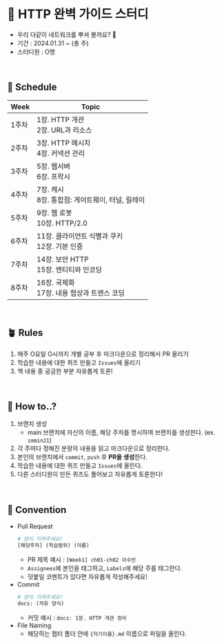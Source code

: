 # 🌵 HTTP 완벽 가이드 스터디 
- 우리 다같이 네트워크를 뿌셔 볼까요? 🥊
- 기간 : 2024.01.31 ~ (총  주)
- 스터디원 : O명
<br>

## 🌳  Schedule 
| Week   | Topic                |
|--------|---------------------|
| 1주차 | 1장. HTTP 개관<br>2장. URL과 리소스            |
| 2주차  | 3장. HTTP 메시지<br>4장. 커넥션 관리            |
| 3주차 | 5장. 웹서버<br>6장. 프락시            |
| 4주차 | 7장. 캐시<br>8장. 통합점: 게이트웨이, 터널, 릴레이            |
| 5주차 | 9장. 웹 로봇<br>10장. HTTP/2.0           |
| 6주차 | 11장. 클라이언트 식별과 쿠키<br>12장. 기본 인증         |
| 7주차 | 14장. 보안 HTTP<br>15장. 엔티티와 인코딩         |
| 8주차 | 16장. 국제화<br>17장. 내용 협상과 트랜스 코딩         |
<br>


## 🪴  Rules
1. 매주 O요일 O시까지 개별 공부 후 마크다운으로 정리해서 PR 올리기
2. 학습한 내용에 대한 퀴즈 만들고 `Issues`에 올리기
3. 책 내용 중 궁금한 부분 자유롭게 토론!
<br>


## 🌱  How to..?
1. 브랜치 생성
	* main 브랜치에 자신의 이름, 해당 주차를 명시하여 브랜치를 생성한다. (ex. `smmin21`)
2. 각 주마다 정해진 분량의 내용을 읽고 마크다운으로 정리한다. 
3. 본인의 브랜치에서 `commit`, `push` 후 **PR을 생성**한다. 
4. 학습한 내용에 대한 퀴즈 만들고 `Issues`에 올린다. 
5. 다른 스터디원이 만든 퀴즈도 풀어보고 자유롭게 토론한다!
<br>


## 🌿  Convention
- Pull Request
	```python
   # 양식 지켜주세요!
  [해당주차] (학습범위) (이름)
	```
	- PR 제목 예시 : `[Week1] ch01-ch02 이수민` 
	- `Assignees`에 본인을 태그하고, `Labels`에 해당 주를 태그한다.
	- 덧붙일 코멘트가 있다면 자유롭게 작성해주세요!
- Commit
	```python
   # 양식 지켜주세요!
   docs: (자유 양식)
	```
	- 커밋 예시 : `docs: 1장. HTTP 개관 정리`
- File Naming
    - 해당하는 챕터 폴더 안에 `{자기이름}.md` 이름으로 파일을 올린다. 
